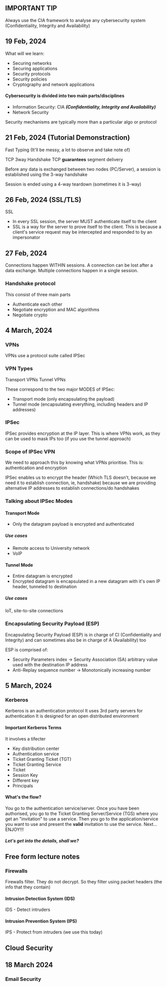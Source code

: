 ## IMPORTANT TIP
Always use the CIA framework to analyse any cybersecurity system (Confidentiality, Integrity and Availability)
## 19 Feb, 2024

What will we learn:
- Securing networks
- Securing applications
- Security protocols
- Security policies
- Cryptography and network applications

#### Cybersecurity is divided into two main parts/disciplines
- Information Security: CIA ___(Confidentiality, Integrity and Availability)___
- Network Security

Security mechanisms are typically more than a particular algo or protocol

## 21 Feb, 2024 (Tutorial Demonstraction)

Fast Typing (It'll be messy, a lot to observe and take note of)

TCP 3way Handshake
TCP __guarantees__ segment delivery

Before any data is exchanged between two nodes (PC/Server), a session is established using the 3-way handshake

Session is ended using a 4-way teardown (sometimes it is 3-way)


## 26 Feb, 2024 (SSL/TLS)

SSL
- In every SSL session, the server MUST authenticate itself to the client
- SSL is a way for the server to prove itself to the client. This is because a client's service request may be intercepted and responded to by an impersonator


## 27 Feb, 2024
Connections happen WITHIN sessions. A connection can be lost after a data exchange. Multiple connections happen in a single session.

### Handshake protocol
This consist of three main parts
- Authenticate each other
- Negotiate encryption and MAC algorithms
- Negotiate crypto


## 4 March, 2024
### VPNs
VPNs use a protocol suite called IPSec

### VPN Types
Transport VPNs
Tunnel VPNs

These correspond to the two major MODES of IPSec:
- Transport mode (only encapsulating the payload)
- Tunnel mode (encapsulating everything, including headers and IP addresses)

### IPSec
IPSec provides encryption at the IP layer. This is where VPNs work, as they can be used to mask IPs too (if you use the tunnel approach)

### Scope of IPSec VPN
We need to approach this by knowing what VPNs prioritise. This is: authentication and encryption

IPSec enables us to encrypt the header (Which TLS doesn't, because we need it to establish connection, ie, handshake) because we are providing alternative IP addresses to establish connections/do handshakes

### Talking about IPSec Modes
#### Transport Mode
- Only the datagram payload is encrypted  and authenticated
##### Use cases
- Remote access to University network
- VoIP

#### Tunnel Mode
- Entire datagram is encrypted
- Encrypted datagram is encapsulated in a new datagram with it's own IP header, tunneled to destination
##### Use cases
IoT, site-to-site connections

### Encapsulating Security Payload (ESP)
Encapsulating Security Payload (ESP) is in charge of CI (Confidentiality and Integrity) and can sometimes also be in charge of A (Availability) too

ESP is comprised of:
- Security Parameters index -> Security Association (SA) arbitrary value used with the destination IP address
- Anti-Replay sequence number -> Monotonically increasing number


## 5 March, 2024
### Kerberos
Kerberos is an authentication protocol
It uses 3rd party servers for authentication
It is designed for an open distributed environment

#### Important Kerberos Terms
It involves a tifecter
- Key distribution center
- Authentication service
- Ticket Granting Ticket (TGT)
- Ticket Granting Service
- Ticket
- Session Key
- Different key
- Principals

#### What's the flow?
You go to the authentication service/server. Once you have been authorised, you go to the Ticket Granting Server/Service (TGS) where you get an "invitation" to use a service. Then you go to the application/service you want to use and present the __valid__ invitation to use the service. Next... ENJOY!!!

##### Let's get into the details, shall we?


## Free form lecture notes
### Firewalls
Firewalls filter. They do not decrypt. So they filter using packet headers (the info that they contain)

#### Intrusion Detection System (IDS)
IDS - Detect intruders

#### Intrusion Prevention System (IPS)
IPS - Protect from intruders (we use this today)

## Cloud Security


## 18 March 2024
### Email Security
